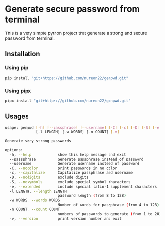 # Generate secure password from terminal

This is a very simple python project that generate a strong and secure password from terminal.

## Installation

### Using pip

```sh
pip install "git+https://github.com/nureon22/genpwd.git"
```

### Using pipx

```sh
pipx install "git+https://github.com/nureon22/genpwd.git"
```

## Usages

```sh
usage: genpwd [-h] [--passphrase] [--username] [-C] [-c] [-D] [-S] [-e]
              [-l LENGTH] [-w WORDS] [-n COUNT] [-v]

Generate very strong passwords

options:
  -h, --help            show this help message and exit
  --passphrase          Generate passphrase instead of password
  --username            Generate username instead of password
  -C, --nocolor         print passwords in no color
  -c, --capitalize      Capitalize passphrase and username
  -D, --nodigits        exclude digits
  -S, --nosymbols       exclude special symbol characters
  -e, --extended        include special latin-1 supplement characters
  -l LENGTH, --length LENGTH
                        password length (from 8 to 128)
  -w WORDS, --words WORDS
                        Number of words for passphrase (from 4 to 128)
  -n COUNT, --count COUNT
                        numbers of passwords to generate (from 1 to 20)
  -v, --version         print version number and exit
```
